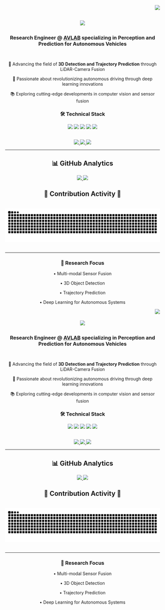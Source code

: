 <!-- Visitor Badge -->
<img align="right" src="https://visitor-badge.laobi.icu/badge?page_id=mudrism.murdism" />

<!-- Animated Introduction -->
<h1 align="center">
    <img src="https://readme-typing-svg.herokuapp.com/?font=Righteous&size=35&center=true&vCenter=true&width=500&height=70&duration=4000&lines=Hi+There!+👋;+I'm+Murad+Mebrahtu!;+Welcome+to+my+Profile!;" />
</h1>

<!-- Professional Summary -->
<h3 align="center">Research Engineer @ <a href="https://avlab.io/" target="_blank">AVLAB</a> specializing in Perception and Prediction for Autonomous Vehicles</h3>

<br/>

<!-- Current Work and Interests -->
<div align="center">
    <p>🔬 Advancing the field of <strong>3D Detection and Trajectory Prediction</strong> through LiDAR-Camera Fusion</p>
    <p>🚗 Passionate about revolutionizing autonomous driving through deep learning innovations</p>
    <p>📚 Exploring cutting-edge developments in computer vision and sensor fusion</p>
</div>

<!-- Technical Expertise -->
<div align="center">
    <h3>🛠️ Technical Stack</h3>
    <p>
        <img src="https://img.shields.io/badge/Python-3776AB?style=for-the-badge&logo=python&logoColor=white" />
        <img src="https://img.shields.io/badge/PyTorch-EE4C2C?style=for-the-badge&logo=pytorch&logoColor=white" />
        <img src="https://img.shields.io/badge/TensorFlow-FF6F00?style=for-the-badge&logo=tensorflow&logoColor=white" />
        <img src="https://img.shields.io/badge/OpenCV-5C3EE8?style=for-the-badge&logo=opencv&logoColor=white" />
        <img src="https://img.shields.io/badge/ROS-22314E?style=for-the-badge&logo=ros&logoColor=white" />
    </p>
</div>

<br/>

<!-- Contact Information -->
<div align="center"> 
    <a href="mailto:muradsmebrahtu@gmail.com">
        <img src="https://img.shields.io/badge/Gmail-333333?style=for-the-badge&logo=gmail&logoColor=red" />
    </a>
    <a href="https://linkedin.com/in/murad-s-mebrahtu-0311a0181" target="_blank">
        <img src="https://img.shields.io/badge/LinkedIn-0077B5?style=for-the-badge&logo=linkedin&logoColor=white" />
    </a>
    <a href="https://murdism.github.io" target="_blank">
        <img src="https://img.shields.io/badge/Portfolio-FF5722?style=for-the-badge&logo=todoist&logoColor=white" />
    </a>
</div>

<hr/>

<!-- GitHub Stats -->
<div align="center">
    <h2>📊 GitHub Analytics</h2>
    <p align="center">
        <a href="https://github.com/murdism">
            <img height="180em" src="https://github-readme-stats-eight-theta.vercel.app/api?username=murdism&show_icons=true&theme=algolia&include_all_commits=true&count_private=true"/>
            <img height="180em" src="https://github-readme-streak-stats.herokuapp.com/?user=murdism&theme=algolia&hide_border=false"/>
        </a>
    </p>
</div>

<!-- Contribution Snake -->
<div align="center">
    <h2>🐍 Contribution Activity 🐍</h2>
    <br>
    <img alt="snake eating my contributions" src="https://raw.githubusercontent.com/murdism/murdism/output/github-contribution-grid-snake.svg" />
    <br/><br/>
</div>

<hr/>

<!-- Research Interests -->
<div align="center">
    <h3>🔬 Research Focus</h3>
    <p>• Multi-modal Sensor Fusion</p>
    <p>• 3D Object Detection</p>
    <p>• Trajectory Prediction</p>
    <p>• Deep Learning for Autonomous Systems</p>
</div><!-- Visitor Badge -->
<img align="right" src="https://visitor-badge.laobi.icu/badge?page_id=mudrism.murdism" />

<!-- Animated Introduction -->
<h1 align="center">
    <img src="https://readme-typing-svg.herokuapp.com/?font=Righteous&size=35&center=true&vCenter=true&width=500&height=70&duration=4000&lines=Hi+There!+👋;+I'm+Murad+Mebrahtu!;+Welcome+to+my+Profile!;" />
</h1>

<!-- Professional Summary -->
<h3 align="center">Research Engineer @ <a href="https://avlab.io/" target="_blank">AVLAB</a> specializing in Perception and Prediction for Autonomous Vehicles</h3>

<br/>

<!-- Current Work and Interests -->
<div align="center">
    <p>🔬 Advancing the field of <strong>3D Detection and Trajectory Prediction</strong> through LiDAR-Camera Fusion</p>
    <p>🚗 Passionate about revolutionizing autonomous driving through deep learning innovations</p>
    <p>📚 Exploring cutting-edge developments in computer vision and sensor fusion</p>
</div>

<!-- Technical Expertise -->
<div align="center">
    <h3>🛠️ Technical Stack</h3>
    <p>
        <img src="https://img.shields.io/badge/Python-3776AB?style=for-the-badge&logo=python&logoColor=white" />
        <img src="https://img.shields.io/badge/PyTorch-EE4C2C?style=for-the-badge&logo=pytorch&logoColor=white" />
        <img src="https://img.shields.io/badge/TensorFlow-FF6F00?style=for-the-badge&logo=tensorflow&logoColor=white" />
        <img src="https://img.shields.io/badge/OpenCV-5C3EE8?style=for-the-badge&logo=opencv&logoColor=white" />
        <img src="https://img.shields.io/badge/ROS-22314E?style=for-the-badge&logo=ros&logoColor=white" />
    </p>
</div>

<br/>

<!-- Contact Information -->
<div align="center"> 
    <a href="mailto:muradsmebrahtu@gmail.com">
        <img src="https://img.shields.io/badge/Gmail-333333?style=for-the-badge&logo=gmail&logoColor=red" />
    </a>
    <a href="https://linkedin.com/in/murad-s-mebrahtu-0311a0181" target="_blank">
        <img src="https://img.shields.io/badge/LinkedIn-0077B5?style=for-the-badge&logo=linkedin&logoColor=white" />
    </a>
    <a href="https://murdism.github.io" target="_blank">
        <img src="https://img.shields.io/badge/Portfolio-FF5722?style=for-the-badge&logo=todoist&logoColor=white" />
    </a>
</div>

<hr/>

<!-- GitHub Stats -->
<div align="center">
    <h2>📊 GitHub Analytics</h2>
    <p align="center">
        <a href="https://github.com/murdism">
            <img height="180em" src="https://github-readme-stats-eight-theta.vercel.app/api?username=murdism&show_icons=true&theme=algolia&include_all_commits=true&count_private=true"/>
            <img height="180em" src="https://github-readme-streak-stats.herokuapp.com/?user=murdism&theme=algolia&hide_border=false"/>
        </a>
    </p>
</div>

<!-- Contribution Snake -->
<div align="center">
    <h2>🐍 Contribution Activity 🐍</h2>
    <br>
    <img alt="snake eating my contributions" src="https://raw.githubusercontent.com/murdism/murdism/output/github-contribution-grid-snake.svg" />
    <br/><br/>
</div>

<hr/>

<!-- Research Interests -->
<div align="center">
    <h3>🔬 Research Focus</h3>
    <p>• Multi-modal Sensor Fusion</p>
    <p>• 3D Object Detection</p>
    <p>• Trajectory Prediction</p>
    <p>• Deep Learning for Autonomous Systems</p>
</div>
